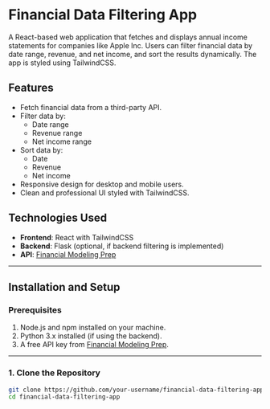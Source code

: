 # Financial Data Filtering App

A React-based web application that fetches and displays annual income statements for companies like Apple Inc. Users can filter financial data by date range, revenue, and net income, and sort the results dynamically. The app is styled using TailwindCSS.

## Features

- Fetch financial data from a third-party API.
- Filter data by:
  - Date range
  - Revenue range
  - Net income range
- Sort data by:
  - Date
  - Revenue
  - Net income
- Responsive design for desktop and mobile users.
- Clean and professional UI styled with TailwindCSS.

## Technologies Used

- **Frontend**: React with TailwindCSS
- **Backend**: Flask (optional, if backend filtering is implemented)
- **API**: [Financial Modeling Prep](https://financialmodelingprep.com/)

---

## Installation and Setup

### Prerequisites

1. Node.js and npm installed on your machine.
2. Python 3.x installed (if using the backend).
3. A free API key from [Financial Modeling Prep](https://financialmodelingprep.com/).

---

### 1. Clone the Repository

```bash
git clone https://github.com/your-username/financial-data-filtering-app.git
cd financial-data-filtering-app
```
